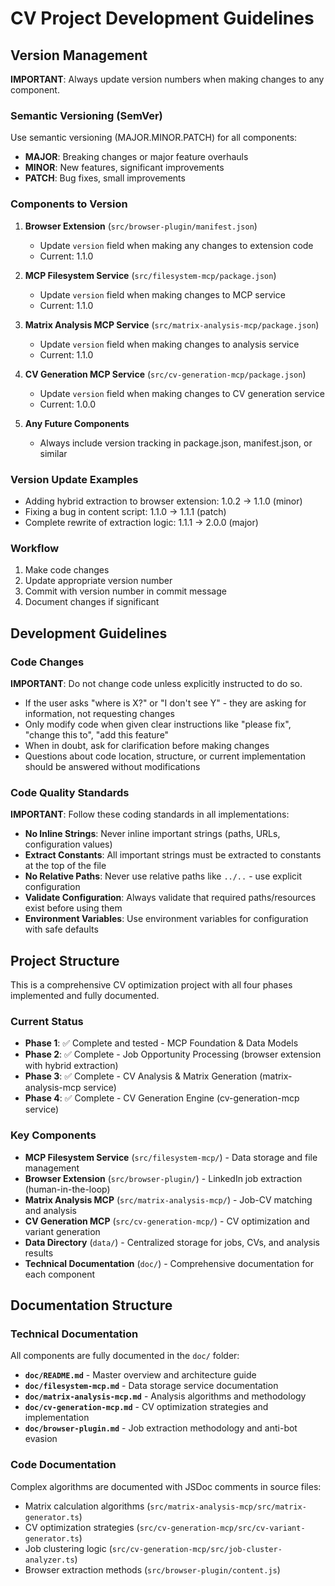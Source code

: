 # CV Project Development Guidelines

## Version Management

**IMPORTANT**: Always update version numbers when making changes to any component.

### Semantic Versioning (SemVer)
Use semantic versioning (MAJOR.MINOR.PATCH) for all components:

- **MAJOR**: Breaking changes or major feature overhauls
- **MINOR**: New features, significant improvements 
- **PATCH**: Bug fixes, small improvements

### Components to Version

1. **Browser Extension** (`src/browser-plugin/manifest.json`)
   - Update `version` field when making any changes to extension code
   - Current: 1.1.0

2. **MCP Filesystem Service** (`src/filesystem-mcp/package.json`)
   - Update `version` field when making changes to MCP service
   - Current: 1.1.0

3. **Matrix Analysis MCP Service** (`src/matrix-analysis-mcp/package.json`)
   - Update `version` field when making changes to analysis service
   - Current: 1.1.0

4. **CV Generation MCP Service** (`src/cv-generation-mcp/package.json`)
   - Update `version` field when making changes to CV generation service
   - Current: 1.0.0

5. **Any Future Components**
   - Always include version tracking in package.json, manifest.json, or similar

### Version Update Examples

- Adding hybrid extraction to browser extension: 1.0.2 → 1.1.0 (minor)
- Fixing a bug in content script: 1.1.0 → 1.1.1 (patch)
- Complete rewrite of extraction logic: 1.1.1 → 2.0.0 (major)

### Workflow
1. Make code changes
2. Update appropriate version number
3. Commit with version number in commit message
4. Document changes if significant

## Development Guidelines

### Code Changes
**IMPORTANT**: Do not change code unless explicitly instructed to do so.

- If the user asks "where is X?" or "I don't see Y" - they are asking for information, not requesting changes
- Only modify code when given clear instructions like "please fix", "change this to", "add this feature"
- When in doubt, ask for clarification before making changes
- Questions about code location, structure, or current implementation should be answered without modifications

### Code Quality Standards
**IMPORTANT**: Follow these coding standards in all implementations:

- **No Inline Strings**: Never inline important strings (paths, URLs, configuration values)
- **Extract Constants**: All important strings must be extracted to constants at the top of the file
- **No Relative Paths**: Never use relative paths like `../..` - use explicit configuration
- **Validate Configuration**: Always validate that required paths/resources exist before using them
- **Environment Variables**: Use environment variables for configuration with safe defaults

## Project Structure

This is a comprehensive CV optimization project with all four phases implemented and fully documented.

### Current Status
- **Phase 1**: ✅ Complete and tested - MCP Foundation & Data Models
- **Phase 2**: ✅ Complete - Job Opportunity Processing (browser extension with hybrid extraction)
- **Phase 3**: ✅ Complete - CV Analysis & Matrix Generation (matrix-analysis-mcp service)
- **Phase 4**: ✅ Complete - CV Generation Engine (cv-generation-mcp service)

### Key Components
- **MCP Filesystem Service** (`src/filesystem-mcp/`) - Data storage and file management
- **Browser Extension** (`src/browser-plugin/`) - LinkedIn job extraction (human-in-the-loop)
- **Matrix Analysis MCP** (`src/matrix-analysis-mcp/`) - Job-CV matching and analysis
- **CV Generation MCP** (`src/cv-generation-mcp/`) - CV optimization and variant generation
- **Data Directory** (`data/`) - Centralized storage for jobs, CVs, and analysis results
- **Technical Documentation** (`doc/`) - Comprehensive documentation for each component

## Documentation Structure

### Technical Documentation
All components are fully documented in the `doc/` folder:
- **`doc/README.md`** - Master overview and architecture guide
- **`doc/filesystem-mcp.md`** - Data storage service documentation
- **`doc/matrix-analysis-mcp.md`** - Analysis algorithms and methodology
- **`doc/cv-generation-mcp.md`** - CV optimization strategies and implementation
- **`doc/browser-plugin.md`** - Job extraction methodology and anti-bot evasion

### Code Documentation
Complex algorithms are documented with JSDoc comments in source files:
- Matrix calculation algorithms (`src/matrix-analysis-mcp/src/matrix-generator.ts`)
- CV optimization strategies (`src/cv-generation-mcp/src/cv-variant-generator.ts`) 
- Job clustering logic (`src/cv-generation-mcp/src/job-cluster-analyzer.ts`)
- Browser extraction methods (`src/browser-plugin/content.js`)